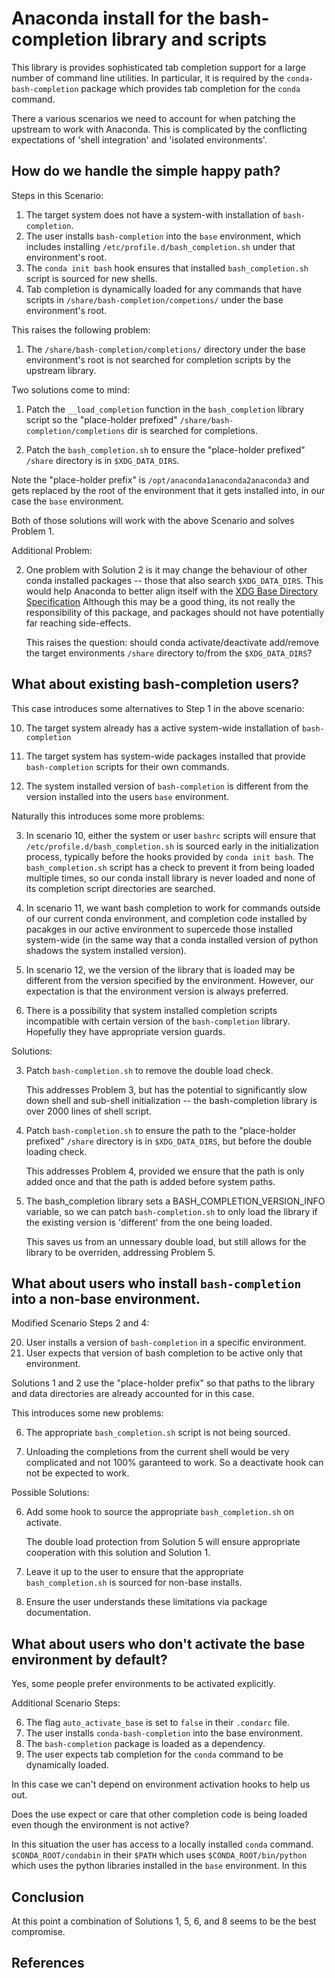 # Anaconda install for the bash-completion library and scripts

This library is provides sophisticated tab completion support for a large number of
command line utilities.  In particular, it is required by the `conda-bash-completion`
package which provides tab completion for the `conda` command.

There a various scenarios we need to account for when patching the upstream to work with
Anaconda.  This is complicated by the conflicting expectations of 'shell integration'
and 'isolated environments'. 

## How do we handle the simple happy path?

Steps in this Scenario:

1. The target system does not have a system-with installation of `bash-completion`. 
2. The user installs `bash-completion` into the `base` environment, which includes
    installing `/etc/profile.d/bash_completion.sh` under that environment's root.
3. The `conda init bash` hook ensures that installed `bash_completion.sh` script is
    sourced for new shells.
4. Tab completion is dynamically loaded for any commands that have scripts in
    `/share/bash-completion/competions/` under the base environment's root.

This raises the following problem:

1. The `/share/bash-completion/completions/` directory under the base environment's
    root is not searched for completion scripts by the upstream library.

Two solutions come to mind:

1. Patch the `__load_completion` function in the `bash_completion` library script
    so the "place-holder prefixed" `/share/bash-completion/completions` dir is
    searched for completions.

2. Patch the `bash_completion.sh` to ensure the "place-holder prefixed" `/share`
    directory is in `$XDG_DATA_DIRS`. 

Note the "place-holder prefix" is `/opt/anaconda1anaconda2anaconda3` and gets replaced
by the root of the environment that it gets installed into, in our case the `base`
environment.

Both of those solutions will work with the above Scenario and solves Problem 1. 

Additional Problem:
    
2. One problem with Solution 2 is it may change the behaviour of other conda
    installed packages -- those that also search `$XDG_DATA_DIRS`. This would help
    Anaconda to better align itself with the [XDG Base Directory Specification][1]
    Although this may be a good thing, its not really the responsibility of this
    package, and packages should not have potentially far reaching side-effects. 

    This raises the question: should conda activate/deactivate add/remove the
    target environments `/share` directory to/from the `$XDG_DATA_DIRS`?

## What about existing bash-completion users?

This case introduces some alternatives to Step 1 in the above scenario:

10. The target system already has a active system-wide installation of
    `bash-completion` 

11. The target system has system-wide packages installed that provide
    `bash-completion` scripts for their own commands.

12. The system installed version of `bash-completion` is different from the version
    installed into the users `base` environment. 

Naturally this introduces some more problems:

3. In scenario 10, either the system or user `bashrc` scripts will ensure that
    `/etc/profile.d/bash_completion.sh` is sourced early in the initialization
    process, typically before the hooks provided by `conda init bash`.  The
    `bash_completion.sh` script has a check to prevent it from being loaded multiple
    times, so our conda install library is never loaded and none of its completion
    script directories are searched.

4. In scenario 11, we want bash completion to work for commands outside of our
    current conda environment, and completion code installed by pacakges in our
    active environment to supercede those installed system-wide (in the same way
    that a conda installed version of python shadows the system installed version).

5. In scenario 12, we the version of the library that is loaded may be different
    from the version specified by the environment. However, our expectation is that
    the environment version is always preferred.   

6. There is a possibility that system installed completion scripts incompatible with
    certain version of the `bash-completion` library.  Hopefully they have
    appropriate version guards.

Solutions:

3. Patch `bash-completion.sh` to remove the double load check.

    This addresses Problem 3, but has the potential to significantly slow down shell
    and sub-shell initialization -- the bash-completion library is over 2000 lines of
    shell script.

4. Patch `bash-completion.sh` to ensure the path to the "place-holder prefixed"
    `/share` directory is in `$XDG_DATA_DIRS`, but before the double loading check.

    This addresses Problem 4, provided we ensure that the path is only added
    once and that the path is added before system paths.

5. The bash_completion library sets a BASH_COMPLETION_VERSION_INFO variable, so we
    can patch `bash-completion.sh` to only load the library if the existing version is
    'different' from the one being loaded.  

    This saves us from an unnessary double load, but still allows for the library to
    be overriden, addressing Problem 5.

## What about users who install `bash-completion` into a non-base environment.

Modified Scenario Steps 2 and 4:

20. User installs a version of `bash-completion` in a specific environment.
40. User expects that version of bash completion to be active only that environment.

Solutions 1 and 2 use the "place-holder prefix" so that paths to the library and data
directories are already accounted for in this case.

This introduces some new problems:

6. The appropriate `bash_completion.sh` script is not being sourced.

7. Unloading the completions from the current shell would be very complicated and
    not 100% garanteed to work.  So a deactivate hook can not be expected to work.

Possible Solutions:

6. Add some hook to source the appropriate `bash_completion.sh` on activate.

    The double load protection from Solution 5 will ensure appropriate cooperation
    with this solution and Solution 1. 

7. Leave it up to the user to ensure that the appropriate `bash_completion.sh` is
    sourced for non-base installs.

8. Ensure the user understands these limitations via package documentation.

## What about users who don't activate the base environment by default?

Yes, some people prefer environments to be activated explicitly.

Additional Scenario Steps:

6. The flag `auto_activate_base` is set to `false` in their `.condarc` file.
7. The user installs `conda-bash-completion` into the base environment.
8. The `bash-completion` package is loaded as a dependency.
9. The user expects tab completion for the `conda` command to be dynamically loaded.

In this case we can't depend on environment activation hooks to help us out.

Does the use expect or care that other completion code is being loaded even though the
environment is not active? 

In this situation the user has access to a locally installed `conda` command.
`$CONDA_ROOT/condabin` in their `$PATH` which uses `$CONDA_ROOT/bin/python` which uses
the python libraries installed in the `base` environment.  In this 

## Conclusion

At this point a combination of Solutions 1, 5, 6, and 8 seems to be the best compromise.

## References

[1]: https://specifications.freedesktop.org/basedir-spec/basedir-spec-latest.html

